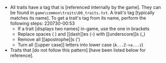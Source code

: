 - All traits have a tag that is [referenced internally by the game]. They can be found in `game\common\traits\00_traits.txt`. A trait's tag [typically matches its name]. To get a trait's tag from its name, perform the following steps:
220730-00:53
    - If a trait [displays two names] in-game, use the one in brackets
    - Replace spaces ( ) and [[dash]]es (-) with [[underscore]]s (_)
    - Remove all [[apostrophe]]s (')
    - Turn all [[upper case]] letters into lower case (`A...Z->a...z`)
- Traits that [do not follow this pattern] [have been listed below for reference].

